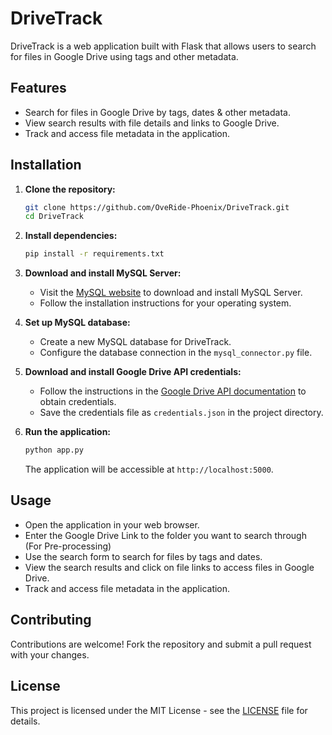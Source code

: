 # DriveTrack

DriveTrack is a web application built with Flask that allows users to search for files in Google Drive using tags and other metadata.

## Features

- Search for files in Google Drive by tags, dates & other metadata.
- View search results with file details and links to Google Drive.
- Track and access file metadata in the application.

## Installation

1. **Clone the repository:**
   ```bash
   git clone https://github.com/OveRide-Phoenix/DriveTrack.git
   cd DriveTrack
   ```

2. **Install dependencies:**
   ```bash
   pip install -r requirements.txt
   ```

3. **Download and install MySQL Server:**
   - Visit the [MySQL website](https://www.mysql.com/) to download and install MySQL Server.
   - Follow the installation instructions for your operating system.

4. **Set up MySQL database:**
   - Create a new MySQL database for DriveTrack.
   - Configure the database connection in the `mysql_connector.py` file.

5. **Download and install Google Drive API credentials:**
   - Follow the instructions in the [Google Drive API documentation](https://developers.google.com/drive) to obtain credentials.
   - Save the credentials file as `credentials.json` in the project directory.

6. **Run the application:**
   ```bash
   python app.py
   ```
   The application will be accessible at `http://localhost:5000`.

## Usage

- Open the application in your web browser.
- Enter the Google Drive Link to the folder you want to search through (For Pre-processing)
- Use the search form to search for files by tags and dates.
- View the search results and click on file links to access files in Google Drive.
- Track and access file metadata in the application.

## Contributing

Contributions are welcome! Fork the repository and submit a pull request with your changes.

## License

This project is licensed under the MIT License - see the [LICENSE](LICENSE) file for details.
